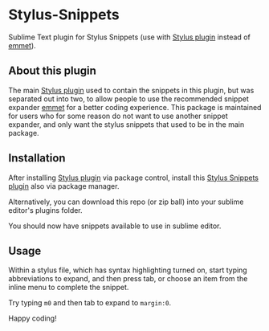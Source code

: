 Stylus-Snippets
===============

Sublime Text plugin for Stylus Snippets (use with [Stylus plugin](https://github.com/billymoon/Stylus) instead of [emmet](https://github.com/sergeche/emmet-sublime/)).

## About this plugin

The main [Stylus plugin](https://github.com/billymoon/Stylus) used to contain the snippets in this plugin, but was separated out into two, to allow people to use the recommended snippet expander [emmet](https://github.com/sergeche/emmet-sublime/) for a better coding experience. This package is maintained for users who for some reason do not want to use another snippet expander, and only want the stylus snippets that used to be in the main package.

## Installation

After installing [Stylus plugin](https://github.com/billymoon/Stylus) via package control, install this [Stylus Snippets plugin](https://github.com/billymoon/Stylus-Snippets) also via package manager.

Alternatively, you can download this repo (or zip ball) into your sublime editor's plugins folder.

You should now have snippets available to use in sublime editor.

## Usage

Within a stylus file, which has syntax highlighting turned on, start typing abbreviations to expand, and then press tab, or choose an item from the inline menu to complete the snippet.

Try typing `m0` and then tab to expand to `margin:0`.

Happy coding!